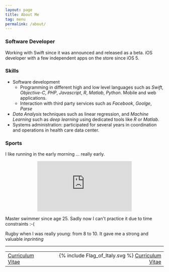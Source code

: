 ```yaml
---
layout: page
title: About Me
tag: menu
permalink: /about/
---
```



### Software Developer
Working with Swift since it was announced and released as a beta.
iOS developer with a few independent apps on the store since iOS 5.

### Skills

 - Software development
    - Programming in different high and low level languages such as _Swift_, _Objective-C_, _PHP_, _Javascript_, _R_, _Matlab_, _Python_. Mobile and web applications.
    - Interaction with third party services such as _Facebook_, _Goolge_, _Parse_
 - _Data Analysis_ techniques such as linear regression, and _Machine Learning_ such as _deep learning_ using dedicated tools like _R_ or _Matlab_.
 - Systems administration: participated for several years in coordination and operations in health care data center.

### Sports
I like running in the early morning ... really early.

<div align="center">
<iframe height='160' width='300' frameborder='0' allowtransparency='true' scrolling='no' src='https://www.strava.com/athletes/10379133/activity-summary/efc240d5b963ed48e380fb25775bfb39ecc14543'></iframe>
</div>

Master swimmer since age 25. Sadly now I can't practice it due to time constraints :-(

Rugby when I was really young: from 8 to 10. It gave me a strong and valuable _inprinting_

<hr />
<table border = "0px" width = "100%">
	<tr>
		<td>
			<a href="{{ "/Matteo_Piombo_CV_EN_2017.pdf" | prepend: site.baseurl }}">Curriculum Vitae</a>
		</td>
		<td align="right">
			<span class="icon"> {% include Flag_of_Italy.svg %} </span>
 			<a href="{{ "/Matteo_Piombo_CV_IT_2017.pdf" | prepend: site.baseurl }}">Curriculum Vitae</a>
		</td>
	</tr>
</table>
